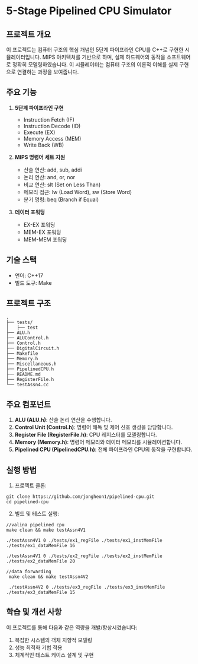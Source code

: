 # 5-Stage Pipelined CPU Simulator

## 프로젝트 개요

이 프로젝트는 컴퓨터 구조의 핵심 개념인 5단계 파이프라인 CPU를 C++로 구현한 시뮬레이터입니다. MIPS 아키텍처를 기반으로 하며, 실제 하드웨어의 동작을 소프트웨어로 정확히 모델링하였습니다. 이 시뮬레이터는 컴퓨터 구조의 이론적 이해를 실제 구현으로 연결하는 과정을 보여줍니다.

## 주요 기능

1. **5단계 파이프라인 구현**
   - Instruction Fetch (IF)
   - Instruction Decode (ID)
   - Execute (EX)
   - Memory Access (MEM)
   - Write Back (WB)

2. **MIPS 명령어 세트 지원**
   - 산술 연산: add, sub, addi
   - 논리 연산: and, or, nor
   - 비교 연산: slt (Set on Less Than)
   - 메모리 접근: lw (Load Word), sw (Store Word)
   - 분기 명령: beq (Branch if Equal)

3. **데이터 포워딩**
   - EX-EX 포워딩
   - MEM-EX 포워딩
   - MEM-MEM 포워딩

## 기술 스택

- 언어: C++17
- 빌드 도구: Make

## 프로젝트 구조
```
.
├── tests/
│   ├── test
├── ALU.h
├── ALUControl.h
├── Control.h
├── DigitalCircuit.h
├── Makefile
├── Memory.h
├── Miscellaneous.h
├── PipelinedCPU.h
├── README.md
├── RegisterFile.h
└── testAssn4.cc
```

## 주요 컴포넌트

1. **ALU (ALU.h)**: 산술 논리 연산을 수행합니다.
2. **Control Unit (Control.h)**: 명령어 해독 및 제어 신호 생성을 담당합니다.
3. **Register File (RegisterFile.h)**: CPU 레지스터를 모델링합니다.
4. **Memory (Memory.h)**: 명령어 메모리와 데이터 메모리를 시뮬레이션합니다.
5. **Pipelined CPU (PipelinedCPU.h)**: 전체 파이프라인 CPU의 동작을 구현합니다.


## 실행 방법

1. 프로젝트 클론:
```
git clone https://github.com/jongheon1/pipelined-cpu.git
cd pipelined-cpu
```

2. 빌드 및 테스트 실행:
```
//valina pipelined cpu
make clean && make testAssn4V1

./testAssn4V1 0 ./tests/ex1_regFile ./tests/ex1_instMemFile ./tests/ex1_dataMemFile 16

./testAssn4V1 0 ./tests/ex2_regFile ./tests/ex2_instMemFile
./tests/ex2_dataMemFile 20

//data forwarding
 make clean && make testAssn4V2

 ./testAssn4V2 0 ./tests/ex3_regFile ./tests/ex3_instMemFile ./tests/ex3_dataMemFile 15
```

## 학습 및 개선 사항

이 프로젝트를 통해 다음과 같은 역량을 개발/향상시켰습니다:

1. 복잡한 시스템의 객체 지향적 모델링
2. 성능 최적화 기법 적용
3. 체계적인 테스트 케이스 설계 및 구현

<!-- ## 관련 프로젝트

이 프로젝트의 경험은 다음과 같은 백엔드 개발 역량과 연결됩니다:

1. **복잡한 비즈니스 로직 구현**: CPU 파이프라인의 복잡한 로직 구현 경험은 복잡한 비즈니스 로직을 다루는 백엔드 시스템 개발에 직접적으로 적용될 수 있습니다.
2. **성능 최적화**: 비트 연산 최적화 및 메모리 관리 경험은 대규모 트래픽을 처리하는 백엔드 시스템의 성능 최적화에 활용될 수 있습니다.
3. **동시성 처리**: 파이프라인 단계의 병렬 처리 경험은 Spring의 비동기 처리 및 동시성 관리에 도움이 됩니다.
4. **테스트 주도 개발**: 체계적인 단위 테스트 및 통합 테스트 구현 경험은 백엔드 시스템의 안정성을 보장하는 테스트 주도 개발에 적용될 수 있습니다. -->
